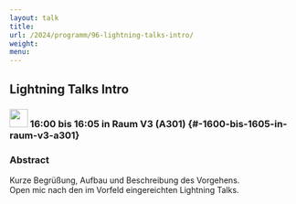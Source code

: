 ```yaml
---
layout: talk
title:
url: /2024/programm/96-lightning-talks-intro/
weight:
menu:
---
```

## Lightning Talks Intro

### <img height = "32" src="../../../images/lightning.svg"> 16:00 bis 16:05 in Raum V3 (A301) {#-1600-bis-1605-in-raum-v3-a301}

### Abstract

Kurze Begrüßung, Aufbau und Beschreibung des Vorgehens.  
Open mic nach den im Vorfeld eingereichten Lightning Talks.

